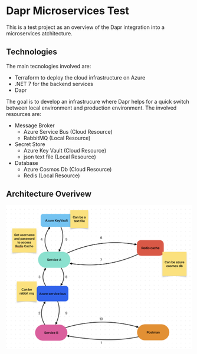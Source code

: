 # Dapr Microservices Test

This is a test project as an overview of the Dapr integration into a microservices atchitecture.

## Technologies

The main tecnologies involved are:
- Terraform to deploy the cloud infrastructure on Azure
- .NET 7 for the backend services
- Dapr 

The goal is to develop an infrastrucure where Dapr helps for a quick switch between local environment and production environment.
The involved resources are:
- Message Broker
  - Azure Service Bus (Cloud Resource)
  - RabbitMQ (Local Resource)
- Secret Store
  - Azure Key Vault (Cloud Resource)
  - json text file (Local Resource)
- Database
  - Azure Cosmos Db (Cloud Resource)
  - Redis (Local Resource)

## Architecture Overivew

![Architecture](./documentation/imges/architecture.png)